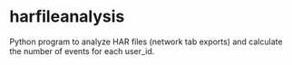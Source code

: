 # harfileanalysis
Python program to analyze HAR files (network tab exports) and calculate the number of events for each user_id.
